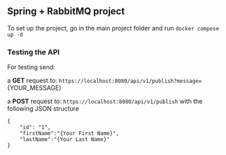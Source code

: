 Spring + RabbitMQ project
---
To set up the project, go in the main project folder and run
`docker compose up -d`

### Testing the API

For testing send:

a **GET** request to:
`https://localhost:8080/api/v1/publish?message=`{YOUR_MESSAGE}

a **POST** request to:
`https://localhost:8080/api/v1/publish`
with the following JSON structure
```
{
    "id": "1",
    "firstName":"{Your First Name}",
    "lastName":"{Your Last Name}"
}
```

